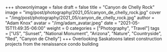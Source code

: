 +++
showonlyimage = false
draft = false
title = "Canyon de Chelly Rock"
image = "img/post/photography/2021_05/canyon_de_chelly_rock.jpg"
cover = "/img/post/photography/2021_05/canyon_de_chelly_rock.jpg"
author = "Adam Knox"
avatar = "/img/adam_avatar.jpeg"
date = "2021-05-15T11:49:35-06:00"
weight = 0
categories = ["Photography", "Travel"]
tags = ["US", "Sunset", "National Monument", "Arizona", "Nature", "Countryside", "Red", "Canyon de Chelly"]
+++
Overlooking Saskatoons latest construction projects from the renaissance condo building